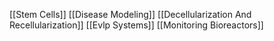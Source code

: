 [[Stem Cells]]
[[Disease Modeling]]
[[Decellularization And Recellularization]]
[[Evlp Systems]]
[[Monitoring Bioreactors]]
